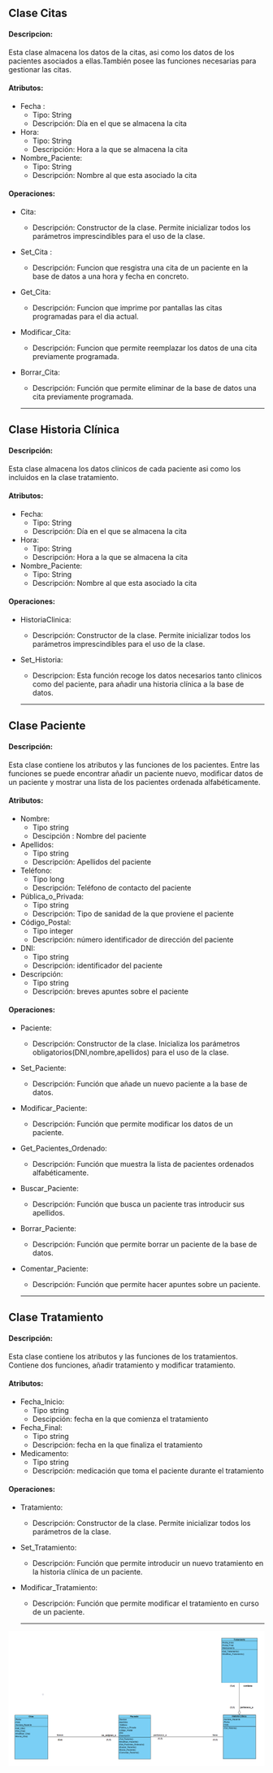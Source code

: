## Clase Citas
#### Descripcion:
Esta clase almacena los datos de la citas, asi como los datos de los pacientes asociados a ellas.También posee las funciones necesarias para gestionar las citas.

#### Atributos:
* Fecha :
  * Tipo: String
  * Descripción: Día en el que se almacena la cita
 * Hora:
   * Tipo: String
   * Descripción: Hora a la que se almacena la cita
 * Nombre_Paciente:
   * Tipo: String
   * Descripción: Nombre al que esta asociado la cita

#### Operaciones:
* Cita:
  * Descripción: Constructor de la clase. Permite inicializar todos los parámetros imprescindibles para el uso de la clase.
* Set_Cita :
  * Descripción: Funcion que resgistra una cita de un paciente en la base de datos a una hora y fecha en concreto.
* Get_Cita:
  * Descripción: Funcion que imprime por pantallas las citas programadas para el dia actual.
* Modificar_Cita:
  * Descripción: Funcion que permite reemplazar los datos de una cita previamente programada.
* Borrar_Cita:
  * Descripción: Función que permite eliminar de la base de datos una cita previamente programada.
  
  ----
  
## Clase Historia Clínica
#### Descripción:
Esta clase almacena los datos clinicos de cada paciente asi como los incluidos en la clase tratamiento.

#### Atributos:
* Fecha:
  * Tipo: String
  * Descripción: Día en el que se almacena la cita
 * Hora:
   * Tipo: String
   * Descripción: Hora a la que se almacena la cita
 * Nombre_Paciente:
   * Tipo: String
   * Descripción: Nombre al que esta asociado la cita

#### Operaciones:
* HistoriaClinica:
  * Descripción: Constructor de la clase. Permite inicializar todos los parámetros imprescindibles para el uso de la clase.
* Set_Historia:
  * Descripcion: Esta función recoge los datos necesarios tanto clinicos como del paciente, para añadir una historia clínica a la base de datos.
  
  ----
  
## Clase Paciente
#### Descripción:
Esta clase contiene los atributos y las funciones de los pacientes. Entre las funciones se puede encontrar añadir un paciente nuevo, modificar datos de un paciente y mostrar una lista de los pacientes ordenada alfabéticamente.

#### Atributos:
* Nombre:
    * Tipo string
    * Descipción : Nombre del paciente
* Apellidos:
    * Tipo string
    * Descripción: Apellidos del paciente
* Teléfono:
    * Tipo long
    * Descripción: Teléfono de contacto del paciente
* Pública_o_Privada:
    * Tipo string
    * Descripción: Tipo de sanidad de la que proviene el paciente
* Código_Postal:
    * Tipo integer
    * Descripción: número identificador de dirección del paciente
* DNI:
    * Tipo string
    * Descripción: identificador del paciente
* Descripción:
    * Tipo string
    * Descripción: breves apuntes sobre el paciente

#### Operaciones:
* Paciente:
    * Descripción: Constructor de la clase. Inicializa los parámetros obligatorios(DNI,nombre,apellidos) para el uso de la clase.
* Set_Paciente:
    * Descripción: Función que añade un nuevo paciente a la base de datos.
* Modificar_Paciente:
    * Descripción: Función que permite modificar los datos de un paciente.
* Get_Pacientes_Ordenado:
    * Descripción: Función que muestra la lista de pacientes ordenados alfabéticamente.
* Buscar_Paciente:
    * Descripción: Función que busca un paciente tras introducir sus apellidos.
* Borrar_Paciente:
    * Descripción: Función que permite borrar un paciente de la base de datos.
* Comentar_Paciente:
    * Descripción: Función que permite hacer apuntes sobre un paciente.
    
    ----
    
## Clase Tratamiento
#### Descripción:
Esta clase contiene los atributos y las funciones de los tratamientos. Contiene dos funciones, añadir tratamiento y modificar tratamiento.

#### Atributos:
* Fecha_Inicio:
    * Tipo string
    * Descipción: fecha en la que comienza el tratamiento
* Fecha_Final:
    * Tipo string
    * Descripción: fecha en la que finaliza el tratamiento
* Medicamento:
    * Tipo string
    * Descripción: medicación que toma el paciente durante el tratamiento

#### Operaciones:
* Tratamiento:
    * Descripción: Constructor de la clase. Permite inicializar todos los parámetros de la clase.
* Set_Tratamiento:
    * Descripción: Función que permite introducir un nuevo tratamiento en la historia clínica de un paciente.
* Modificar_Tratamiento:
    * Descripción: Función que permite modificar el tratamiento en curso de un paciente.

    ----

![Diagrama de clases](Diagrama_de_clases.png)